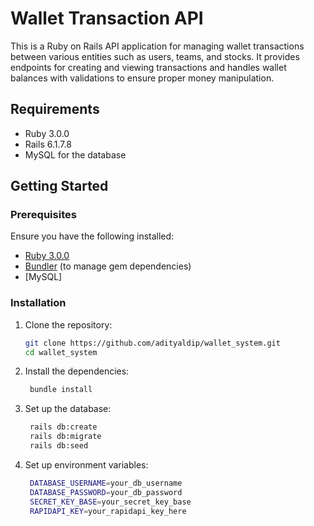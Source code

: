 # Wallet Transaction API

This is a Ruby on Rails API application for managing wallet transactions between various entities such as users, teams, and stocks. It provides endpoints for creating and viewing transactions and handles wallet balances with validations to ensure proper money manipulation.

## Requirements

- Ruby 3.0.0
- Rails 6.1.7.8
- MySQL for the database

## Getting Started

### Prerequisites

Ensure you have the following installed:

- [Ruby 3.0.0](https://www.ruby-lang.org/en/documentation/installation/)
- [Bundler](https://bundler.io/) (to manage gem dependencies)
- [MySQL]


### Installation

1. Clone the repository:

   ```bash
   git clone https://github.com/adityaldip/wallet_system.git
   cd wallet_system

2. Install the dependencies:

   ```bash
    bundle install

3. Set up the database:

   ```bash
    rails db:create
    rails db:migrate
    rails db:seed

4. Set up environment variables:

   ```bash
    DATABASE_USERNAME=your_db_username
    DATABASE_PASSWORD=your_db_password
    SECRET_KEY_BASE=your_secret_key_base
    RAPIDAPI_KEY=your_rapidapi_key_here


